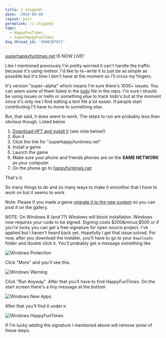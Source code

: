 ```yaml
---
title: I shipped!
date: '2014-09-08'
layout: post
permalink: /i-shipped/
tags:
  - HappyFunTimes
  - SuperHappyFunTimes
dsq_thread_id: '3000307072'
---
```

[superhappyfuntimes.net](http://superhappyfuntimes.net) IS NOW LIVE!

Like I mentioned previously I'm pretty worried it can't handle the traffic
because it's using meteor. I'd like to re&minus;write it to just be as simple
as possible but it's time I don't have at the moment so I'll cross my fingers.

It's version "super&minus;alpha" which means I'm sure there's 1000+ issues. You
can seem some of them listed in the [todo](https://github.com/greggman/HappyFunTimes/blob/master/todo.md) file in the repo. I'm sure I should be using issues or trello or something
else to track todo's but at the moment since it's only me I find editing a text
file a lot easier. If people start contributing I'll have to move to something
else.

But, that said, it does seem to work. The steps to run are probably less than
obvious though. Listed below

<ol>
<li><a href="http://superhappyfuntimes.net/install">Download HFT and install it</a> (see note below!)</li>
<li>Run it</li>
<li>Click the link for "superhappyfuntimes.net"</li>
<li>Install a game </li>
<li>Launch the game</li>
<li>Make sure your phone and friends phones are on the <strong>SAME NETWORK</strong> as your computer.</li>
<li>On the phone go to <a href="http://happyfuntimes.net">happyfuntimes.net</a></li>
</ol>

That's it.

So many things to do and so many ways to make it smoother that I have to work
on but it seems to work

Note: Please if you made a game [migrate it to the new system](https://github.com/greggman/HappyFunTimes/blob/master/docs/migration.md#migrate-from-0xx-to-1xx) so you can post it on the gallery.

NOTE: On Windows 8 (and 7?) Windows will block installation. Windows now
requires your code to be signed. Signing costs $200&minus;$500 or if you're
lucky you can get a free signature for open source project. I've applied but I
haven't heard back yet. Hopefully I get that issue solved. For now, after you
download the installer, you'll have to go to your `Downloads` folder and double click it. You'll probably get a message something like

<img src="/blog/images/windows-protection-racket.jpg" alt="Windows Protection" title="Windows Protection" />

Click "More" and you'll see this.

<img src="/blog/images/windows-warning.jpg" alt="Windows Warning" title="Windows Warning" />

Click "Run Anyway". After that you'll have to find HappyFunTimes. On the start
screen there's a tiny message at the bottom

<img src="/blog/images/windows-new-apps.jpg" alt="Windows New Apps" title="Windows Apps" />

After that you'll find it under `H`

<img src="/blog/images/windows-hft-app.jpg" alt="Windows HappyFunTimes" title="Windows HappyFunTimes" />

If I'm lucky adding the signature I mentioned above will remove some of these
steps.